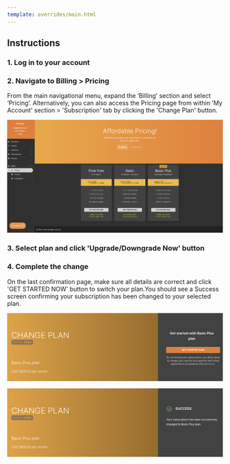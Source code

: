 ```yaml
---
template: overrides/main.html
---
```


## Instructions
### 1. Log in to your account

### 2. Navigate to Billing > Pricing

  From the main navigational menu, expand the ‘Billing’ section and select ‘Pricing’. Alternatively, you can also access the Pricing page from within 'My Account' section > 'Subscription' tab by clicking the 'Change Plan' button.

  ![Access Pricing Page](/assets/images/access-pricing.png "Access Pricing Page")

### 3. Select plan and click 'Upgrade/Downgrade Now' button

### 4. Complete the change

  On the last confirmation page, make sure all details are correct and click 'GET STARTED NOW' button to switch your plan.You should see a Success screen confirming your subscription has been changed to your selected plan.

  ![Confirm Change Page](/assets/images/change-checkout.png "Confirm Change Page")

  ![Confirm Change Success](/assets/images/change-checkout-success.png "Confirm Change Success")
